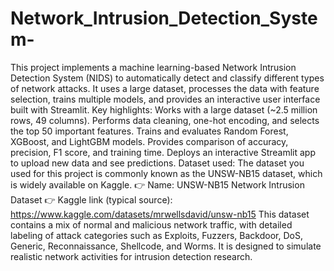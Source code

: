 # Network_Intrusion_Detection_System-
This project implements a machine learning-based Network Intrusion Detection System (NIDS) to automatically detect and classify different types of network attacks. It uses a large dataset, processes the data with feature selection, trains multiple models, and provides an interactive user interface built with Streamlit.
Key highlights:
Works with a large dataset (~2.5 million rows, 49 columns).
Performs data cleaning, one-hot encoding, and selects the top 50 important features.
Trains and evaluates Random Forest, XGBoost, and LightGBM models.
Provides comparison of accuracy, precision, F1 score, and training time.
Deploys an interactive Streamlit app to upload new data and see predictions.
Dataset used:
The dataset you used for this project is commonly known as the UNSW-NB15 dataset, which is widely available on Kaggle.
👉 Name:
UNSW-NB15 Network Intrusion Dataset
👉 Kaggle link (typical source):
https://www.kaggle.com/datasets/mrwellsdavid/unsw-nb15
This dataset contains a mix of normal and malicious network traffic, with detailed labeling of attack categories such as Exploits, Fuzzers, Backdoor, DoS, Generic, Reconnaissance, Shellcode, and Worms. It is designed to simulate realistic network activities for intrusion detection research.
